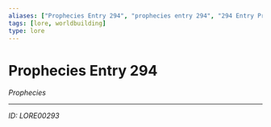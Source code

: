 ```yaml
---
aliases: ["Prophecies Entry 294", "prophecies entry 294", "294 Entry Prophecies"]
tags: [lore, worldbuilding]
type: lore
---
```


# Prophecies Entry 294

*Prophecies*

---
*ID: LORE00293*
